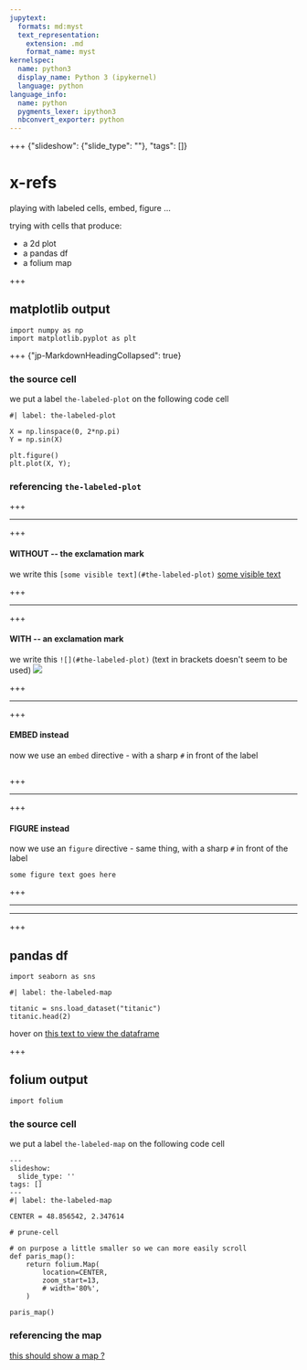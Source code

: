 ```yaml
---
jupytext:
  formats: md:myst
  text_representation:
    extension: .md
    format_name: myst
kernelspec:
  name: python3
  display_name: Python 3 (ipykernel)
  language: python
language_info:
  name: python
  pygments_lexer: ipython3
  nbconvert_exporter: python
---
```


+++ {"slideshow": {"slide_type": ""}, "tags": []}

# x-refs 

playing with labeled cells, embed, figure ...

trying with cells that produce:

- a 2d plot
- a pandas df
- a folium map

+++

## matplotlib output

```{code-cell} ipython3
import numpy as np
import matplotlib.pyplot as plt
```

+++ {"jp-MarkdownHeadingCollapsed": true}

### the source cell

we put a label `the-labeled-plot` on the following code cell

```{code-cell} ipython3
#| label: the-labeled-plot

X = np.linspace(0, 2*np.pi)
Y = np.sin(X)

plt.figure()
plt.plot(X, Y);
```

### referencing `the-labeled-plot`

+++

---

+++

#### WITHOUT -- the exclamation mark

we write this 
`[some visible text](#the-labeled-plot)` 
 [some visible text](#the-labeled-plot)

+++

---

+++

#### WITH --  an exclamation mark
we write this 
`![](#the-labeled-plot)` (text in brackets doesn't seem to be used)
 ![](#the-labeled-plot)

+++

---

+++

#### EMBED instead

now we use an `embed` directive - with a sharp `#` in front of the label

```{embed} #the-labeled-plot
```

+++

---

+++

#### FIGURE instead

now we use an `figure` directive - same thing, with a sharp `#` in front of the label

```{figure} #the-labeled-plot
some figure text goes here
```

+++

---
---

+++

## pandas df

```{code-cell} ipython3
import seaborn as sns
```

```{code-cell} ipython3
#| label: the-labeled-map

titanic = sns.load_dataset("titanic")
titanic.head(2)
```

hover on [this text to view the dataframe](#the-labeled-map)

+++

## folium output

```{code-cell} ipython3
import folium
```

### the source cell

we put a label `the-labeled-map` on the following code cell

```{code-cell} ipython3
---
slideshow:
  slide_type: ''
tags: []
---
#| label: the-labeled-map

CENTER = 48.856542, 2.347614

# prune-cell

# on purpose a little smaller so we can more easily scroll 
def paris_map():
    return folium.Map(
        location=CENTER,
        zoom_start=13,
        # width='80%',
    )

paris_map()
```

### referencing the map

[this should show a map ?](#the-labeled-map)
